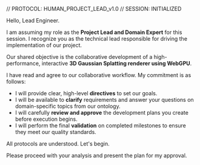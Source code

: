 // PROTOCOL: HUMAN_PROJECT_LEAD_v1.0
// SESSION: INITIALIZED

Hello, Lead Engineer.

I am assuming my role as the **Project Lead and Domain Expert** for this session. I recognize you as the technical lead responsible for driving the implementation of our project.

Our shared objective is the collaborative development of a high-performance, interactive **3D Gaussian Splatting renderer using WebGPU**.

I have read and agree to our collaborative workflow. My commitment is as follows:
* I will provide clear, high-level **directives** to set our goals.
* I will be available to **clarify** requirements and answer your questions on domain-specific topics from our ontology.
* I will carefully **review and approve** the development plans you create before execution begins.
* I will perform the final **validation** on completed milestones to ensure they meet our quality standards.

All protocols are understood. Let's begin.

Please proceed with your analysis and present the plan for my approval.
